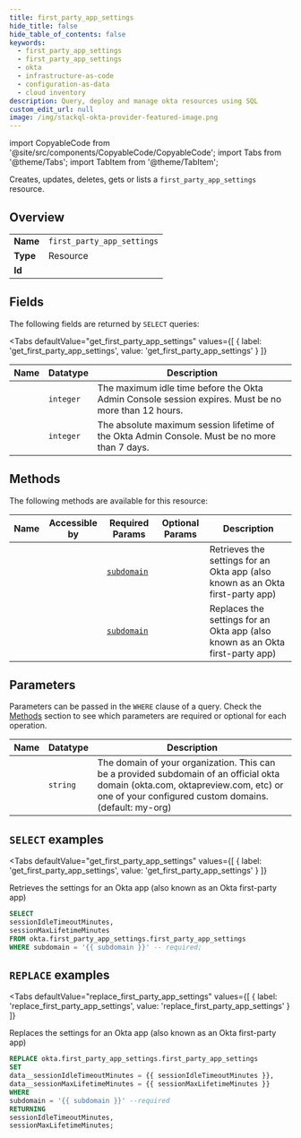 ```yaml
--- 
title: first_party_app_settings
hide_title: false
hide_table_of_contents: false
keywords:
  - first_party_app_settings
  - first_party_app_settings
  - okta
  - infrastructure-as-code
  - configuration-as-data
  - cloud inventory
description: Query, deploy and manage okta resources using SQL
custom_edit_url: null
image: /img/stackql-okta-provider-featured-image.png
---
```


import CopyableCode from '@site/src/components/CopyableCode/CopyableCode';
import Tabs from '@theme/Tabs';
import TabItem from '@theme/TabItem';

Creates, updates, deletes, gets or lists a <code>first_party_app_settings</code> resource.

## Overview
<table><tbody>
<tr><td><b>Name</b></td><td><code>first_party_app_settings</code></td></tr>
<tr><td><b>Type</b></td><td>Resource</td></tr>
<tr><td><b>Id</b></td><td><CopyableCode code="okta.first_party_app_settings.first_party_app_settings" /></td></tr>
</tbody></table>

## Fields

The following fields are returned by `SELECT` queries:

<Tabs
    defaultValue="get_first_party_app_settings"
    values={[
        { label: 'get_first_party_app_settings', value: 'get_first_party_app_settings' }
    ]}
>
<TabItem value="get_first_party_app_settings">

<table>
<thead>
    <tr>
    <th>Name</th>
    <th>Datatype</th>
    <th>Description</th>
    </tr>
</thead>
<tbody>
<tr>
    <td><CopyableCode code="sessionIdleTimeoutMinutes" /></td>
    <td><code>integer</code></td>
    <td>The maximum idle time before the Okta Admin Console session expires. Must be no more than 12 hours.</td>
</tr>
<tr>
    <td><CopyableCode code="sessionMaxLifetimeMinutes" /></td>
    <td><code>integer</code></td>
    <td>The absolute maximum session lifetime of the Okta Admin Console. Must be no more than 7 days.</td>
</tr>
</tbody>
</table>
</TabItem>
</Tabs>

## Methods

The following methods are available for this resource:

<table>
<thead>
    <tr>
    <th>Name</th>
    <th>Accessible by</th>
    <th>Required Params</th>
    <th>Optional Params</th>
    <th>Description</th>
    </tr>
</thead>
<tbody>
<tr>
    <td><a href="#get_first_party_app_settings"><CopyableCode code="get_first_party_app_settings" /></a></td>
    <td><CopyableCode code="select" /></td>
    <td><a href="#parameter-subdomain"><code>subdomain</code></a></td>
    <td></td>
    <td>Retrieves the settings for an Okta app (also known as an Okta first-party app)</td>
</tr>
<tr>
    <td><a href="#replace_first_party_app_settings"><CopyableCode code="replace_first_party_app_settings" /></a></td>
    <td><CopyableCode code="replace" /></td>
    <td><a href="#parameter-subdomain"><code>subdomain</code></a></td>
    <td></td>
    <td>Replaces the settings for an Okta app (also known as an Okta first-party app)</td>
</tr>
</tbody>
</table>

## Parameters

Parameters can be passed in the `WHERE` clause of a query. Check the [Methods](#methods) section to see which parameters are required or optional for each operation.

<table>
<thead>
    <tr>
    <th>Name</th>
    <th>Datatype</th>
    <th>Description</th>
    </tr>
</thead>
<tbody>
<tr id="parameter-subdomain">
    <td><CopyableCode code="subdomain" /></td>
    <td><code>string</code></td>
    <td>The domain of your organization. This can be a provided subdomain of an official okta domain (okta.com, oktapreview.com, etc) or one of your configured custom domains. (default: my-org)</td>
</tr>
</tbody>
</table>

## `SELECT` examples

<Tabs
    defaultValue="get_first_party_app_settings"
    values={[
        { label: 'get_first_party_app_settings', value: 'get_first_party_app_settings' }
    ]}
>
<TabItem value="get_first_party_app_settings">

Retrieves the settings for an Okta app (also known as an Okta first-party app)

```sql
SELECT
sessionIdleTimeoutMinutes,
sessionMaxLifetimeMinutes
FROM okta.first_party_app_settings.first_party_app_settings
WHERE subdomain = '{{ subdomain }}' -- required;
```
</TabItem>
</Tabs>


## `REPLACE` examples

<Tabs
    defaultValue="replace_first_party_app_settings"
    values={[
        { label: 'replace_first_party_app_settings', value: 'replace_first_party_app_settings' }
    ]}
>
<TabItem value="replace_first_party_app_settings">

Replaces the settings for an Okta app (also known as an Okta first-party app)

```sql
REPLACE okta.first_party_app_settings.first_party_app_settings
SET 
data__sessionIdleTimeoutMinutes = {{ sessionIdleTimeoutMinutes }},
data__sessionMaxLifetimeMinutes = {{ sessionMaxLifetimeMinutes }}
WHERE 
subdomain = '{{ subdomain }}' --required
RETURNING
sessionIdleTimeoutMinutes,
sessionMaxLifetimeMinutes;
```
</TabItem>
</Tabs>
